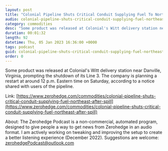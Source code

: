 ```yaml
---
layout: post
title: "Colonial Pipeline Shuts Critical Conduit Supplying Fuel To Northeast After Spill"
audio: colonial-pipeline-shuts-critical-conduit-supplying-fuel-northeast-after-spill-0
category: commodities
desc: "Some product was released at Colonial's Witt delivery station near Danville, Virginia, prompting the shutdown of its Line 3. The company is planning a restart at around 12 p.m. Eastern time on Saturday, according to a notice shared with users of the pipeline."
duration: 00:01:32
length: 92
datetime: Thu, 05 Jan 2023 16:36:00 +0000
tags: podcast
guid: colonial-pipeline-shuts-critical-conduit-supplying-fuel-northeast-after-spill-0
order: 0
---
```

Some product was released at Colonial's Witt delivery station near Danville, Virginia, prompting the shutdown of its Line 3. The company is planning a restart at around 12 p.m. Eastern time on Saturday, according to a notice shared with users of the pipeline.

Link: [https://www.zerohedge.com/commodities/colonial-pipeline-shuts-critical-conduit-supplying-fuel-northeast-after-spill](https://www.zerohedge.com/commodities/colonial-pipeline-shuts-critical-conduit-supplying-fuel-northeast-after-spill)

About: The Zerohedge Podcast is a non-commercial, automated program, designed to give people a way to get news from Zerohedge in an audio format.  I am actively working on tweaking and improving the setup to create a better listening experience (December 2022).  Suggestions are welcome: [zerohedgePodcast@outlook.com](mailto:zerohedgePodcast@outlook.com)